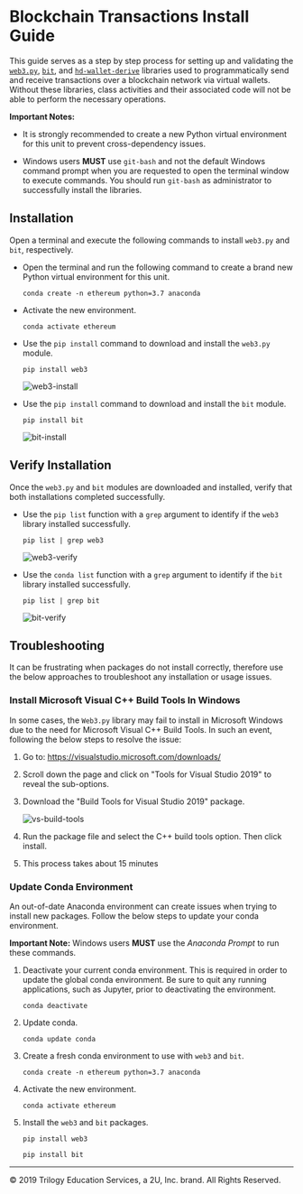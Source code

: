 # Blockchain Transactions Install Guide

This guide serves as a step by step process for setting up and validating the [`web3.py`](https://web3py.readthedocs.io/en/stable/), [`bit`](https://ofek.dev/bit/), and [`hd-wallet-derive`](https://github.com/dan-da/hd-wallet-derive  ) libraries used to programmatically send and receive transactions over a blockchain network via virtual wallets. Without these libraries, class activities and their associated code will not be able to perform the necessary operations.

**Important Notes:**

* It is strongly recommended to create a new Python virtual environment for this unit to prevent cross-dependency issues.

* Windows users **MUST** use `git-bash` and not the default Windows command prompt when you are requested to open the terminal window to execute commands. You should run `git-bash` as administrator to successfully install the libraries.

## Installation

Open a terminal and execute the following commands to install `web3.py` and `bit`, respectively.

* Open the terminal and run the following command to create a brand new Python virtual environment for this unit.

  ```shell
  conda create -n ethereum python=3.7 anaconda
  ```

* Activate the new environment.

  ```shell
  conda activate ethereum
  ```

* Use the `pip install` command to download and install the `web3.py` module.

  ```shell
  pip install web3
  ```

  ![web3-install](Images/web3-install.png)

* Use the `pip install` command to download and install the `bit` module.

  ```shell
  pip install bit
  ```

  ![bit-install](Images/bit-install.png)

## Verify Installation

Once the `web3.py` and `bit` modules are downloaded and installed, verify that both installations completed successfully.

* Use the `pip list` function with a `grep` argument to identify if the `web3` library installed successfully.

  ```shell
  pip list | grep web3
  ```

  ![web3-verify](Images/web3-verify.png)

* Use the `conda list` function with a `grep` argument to identify if the `bit` library installed successfully.

  ```shell
  pip list | grep bit
  ```

  ![bit-verify](Images/bit-verify.png)

## Troubleshooting

It can be frustrating when packages do not install correctly, therefore use the below approaches to troubleshoot any installation or usage issues.

### Install Microsoft Visual C++ Build Tools In Windows

In some cases, the `Web3.py` library may fail to install in Microsoft Windows due to the need for Microsoft Visual C++ Build Tools. In such an event, following the below steps to resolve the issue:

1. Go to: https://visualstudio.microsoft.com/downloads/

2. Scroll down the page and click on "Tools for Visual Studio 2019" to reveal the sub-options.

3. Download the "Build Tools for Visual Studio 2019" package.

    ![vs-build-tools](Images/vs-build-tools.png)

4. Run the package file and select the C++ build tools option. Then click install.

5. This process takes about 15 minutes

### Update Conda Environment

An out-of-date Anaconda environment can create issues when trying to install new packages. Follow the below steps to update your conda environment.

**Important Note:** Windows users **MUST** use the _Anaconda Prompt_ to run these commands.

1. Deactivate your current conda environment. This is required in order to update the global conda environment. Be sure to quit any running applications, such as Jupyter, prior to deactivating the environment.

    ```shell
    conda deactivate
    ```

2. Update conda.

    ```shell
    conda update conda
    ```

3. Create a fresh conda environment to use with `web3` and `bit`.

    ```shell
    conda create -n ethereum python=3.7 anaconda
    ```

4. Activate the new environment.

    ```shell
    conda activate ethereum
    ```

5. Install the `web3` and `bit` packages.

    ```shell
    pip install web3
    ```

    ```shell
    pip install bit
    ```

---

© 2019 Trilogy Education Services, a 2U, Inc. brand. All Rights Reserved.
